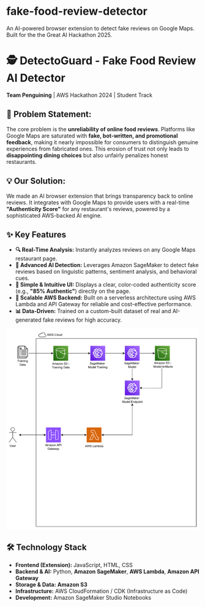 # fake-food-review-detector
An AI-powered browser extension to detect fake reviews on Google Maps. Built for the the Great AI Hackathon 2025.

# 🕵️ DetectoGuard - Fake Food Review AI Detector

**Team Penguining** | AWS Hackathon 2024 | Student Track

## 🤔 Problem Statement:

The core problem is the **unreliability of online food reviews**. Platforms like Google Maps are saturated with **fake, bot-written, and promotional feedback**, making it nearly impossible for consumers to distinguish genuine experiences from fabricated ones. This erosion of trust not only leads to **disappointing dining choices** but also unfairly penalizes honest restaurants.

## 💡 Our Solution: 

We made an AI browser extension that brings transparency back to online reviews. It integrates with Google Maps to provide users with a real-time **"Authenticity Score"** for any restaurant's reviews, powered by a sophisticated AWS-backed AI engine.

## ✨ Key Features

*   **🔍 Real-Time Analysis:** Instantly analyzes reviews on any Google Maps restaurant page.
*   **🤖 Advanced AI Detection:** Leverages Amazon SageMaker to detect fake reviews based on linguistic patterns, sentiment analysis, and behavioral cues.
*   **🎯 Simple & Intuitive UI:** Displays a clear, color-coded authenticity score (e.g., **"85% Authentic"**) directly on the page.
*   **🚀 Scalable AWS Backend:** Built on a serverless architecture using AWS Lambda and API Gateway for reliable and cost-effective performance.
*   **📊 Data-Driven:** Trained on a custom-built dataset of real and AI-generated fake reviews for high accuracy.


![System Architecture Diagram](./architecture_diagram.png)

## 🛠️ Technology Stack

*   **Frontend (Extension):** JavaScript, HTML, CSS
*   **Backend & AI:** Python, **Amazon SageMaker**, **AWS Lambda**, **Amazon API Gateway**
*   **Storage & Data:** **Amazon S3**
*   **Infrastructure:** AWS CloudFormation / CDK (Infrastructure as Code)
*   **Development:** Amazon SageMaker Studio Notebooks
